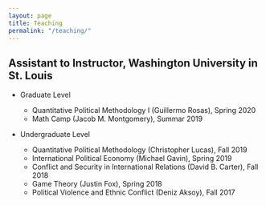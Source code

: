 ```yaml
---
layout: page
title: Teaching
permalink: "/teaching/"
---
```


## Assistant to Instructor, Washington University in St. Louis
* Graduate Level
	* Quantitative Political Methodology I (Guillermo Rosas), Spring 2020
	* Math Camp (Jacob M. Montgomery), Summar 2019

* Undergraduate Level
	* Quantitative Political Methodology (Christopher Lucas), Fall 2019
	* International Political Economy (Michael Gavin), Spring 2019
	* Conflict and Security in International Relations (David B. Carter), Fall 2018
	* Game Theory (Justin Fox), Spring 2018
	* Political Violence and Ethnic Conflict (Deniz Aksoy), Fall 2017